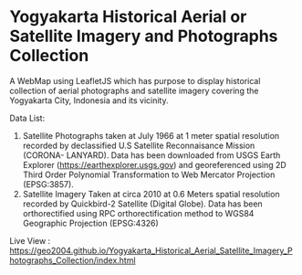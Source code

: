 # Yogyakarta Historical Aerial or Satellite Imagery and Photographs Collection
A WebMap using LeafletJS which has purpose to display historical collection of aerial photographs and satellite imagery covering the Yogyakarta City, Indonesia and its vicinity. 

Data List:
1. Satellite Photographs taken at July 1966 at 1 meter spatial resolution recorded by declassified U.S Satellite Reconnaisance Mission (CORONA- LANYARD). Data has been downloaded from USGS Earth Explorer (https://earthexplorer.usgs.gov) and georeferenced using 2D Third Order Polynomial Transformation to Web Mercator Projection (EPSG:3857). 
2. Satellite Imagery Taken at circa 2010 at 0.6 Meters spatial resolution recorded by Quickbird-2 Satellite (Digital Globe). Data has been orthorectified using RPC orthorectification method to WGS84 Geographic Projection (EPSG:4326)


Live View : https://geo2004.github.io/Yogyakarta_Historical_Aerial_Satellite_Imagery_Photographs_Collection/index.html

